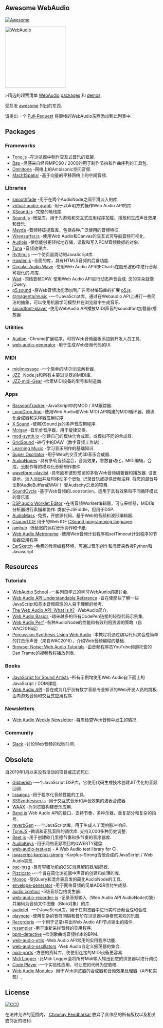 <div class="github-widget" data-repo="notthetup/awesome-webaudio"></div>

## Awesome WebAudio

[![Awesome](https://awesome.re/badge.svg)](https://github.com/sindresorhus/awesome#readme)

<img src="https://raw.githubusercontent.com/voodootikigod/logo.js/master/webaudio/webaudio-js.png" width="200px" alt="WebAudio">

&gt;精选的超赞清单 [WebAudio](https://developer.mozilla.org/en-US/docs/Web/API/Web_Audio_API) [packages](#packages) 和 [demos](#demos).

受启发 [awesome](https://github.com/sindresorhus/awesome) 列出的东西.

请提出一个 [Pull-Request](https://github.com/notthetup/awesome-webaudio/pulls) 将很棒的WebAudio东西添加到此列表中.



## Packages

### Frameworks

- [Tone.js](https://github.com/Tonejs/Tone.js) -在浏览器中制作交互式音乐的框架.
- [Bap](https://github.com/adamrenklint/bap) -灵感来自经典MPC60 / 2000的用于制作节拍和作曲序列的工具包.
- [Omnitone](https://github.com/GoogleChrome/omnitone) -网络上的Ambisonic空间音频.
- [Mach1Spatial](https://github.com/Mach1Studios/m1-sdk) -基于向量的平移网络上的空间音频.

### Libraries

- [smoothfade](https://github.com/notthetup/smoothfade) -用于在两个AudioNode之间平滑淡入的库.
- [virtual-audio-graph](https://github.com/benji6/virtual-audio-graph) -用于以声明方式操作Web Audio API的库.
- [XSound.js](https://xsound.app/) -完整的堆栈库.
- [Sound.js](https://github.com/kittykatattack/sound.js) -微型库，用于为游戏和交互式应用程序加载，播放和生成声音效果和音乐.
- [Meyda](https://github.com/meyda/meyda) -音频特征提取库，包括各种广泛使用的音频特征.
- [Wavesurfer.js](https://github.com/katspaugh/wavesurfer.js) -使用Web Audio和Canvas的交互式可导航音频可视化.
- [Audiojs](https://github.com/audiojs/audio) -使您能够更轻松地存储，读取和写入PCM音频数据的对象.
- [Tuna](https://github.com/Theodeus/tuna) -音频效果库.
- [Rythm.js](https://okazari.github.io/Rythm.js/) -一个使页面跳动的JavaScript库.
- [Howler.js](https://github.com/goldfire/howler.js) -全面的库，具有HTML5音频的后备功能.
- [Circular Audio Wave](https://github.com/kelvinau/circular-audio-wave) -使用Web Audio API和ECharts在圆形波形中进行音频可视化的JS库.
- [Wad](https://github.com/rserota/wad)  -网络音频DAW. 使用Web Audio API进行动态声音合成. 您的耳朵就像jQuery.
- [p5.sound](https://p5js.org/reference/#/libraries/p5.sound) -将Web音频功能添加到广告素材编码库的扩展 [p5.js](https://p5js.org/).
- [@magenta/music](https://github.com/magenta/magenta-js/tree/master/music) -一个JavaScript库，通过在Webaudio API上进行一些简洁的抽象，可以使用机器学习模型并在浏览器中生成音乐.
- [soundfont-player](https://www.npmjs.com/package/soundfont-player) -使用WebAudio API播放MIDI声音的soundfont加载器/播放器.

### Utilities

- [Audion](https://github.com/google/audion) -Chrome扩展程序，可将Web音频面板添加到开发人员工具.
- [web-audio-generator](https://github.com/ISNIT0/webaudio-generator) -用于生成Web音频代码的UI.

### MIDI

- [midimessage](https://github.com/notthetup/midimessage) -一个简单的MIDI消息解析器.
- [JZZ](https://github.com/jazz-soft/JZZ) -Node.js和所有主要浏览器的MIDI库.
- [JZZ-midi-Gear](https://github.com/jazz-soft/JZZ-midi-Gear) -检索MIDI设备的型号和制造商.

### Apps

- [BassoonTracker](https://github.com/steffest/BassoonTracker) -JavaScript中的MOD / XM跟踪器.
- [LoopDrop App](https://github.com/mmckegg/loop-drop-app) -使用Web Audio和Web MIDI API构建的MIDI循环器，模块化合成器和采样器应用程序.
- [X Sound](https://xsound.app/) -使用XSound.js的多声音应用程序.
- [Molgav](https://github.com/surikov/molgav) -音乐步音序器，用于旋律交换.
- [mod-synth.io](https://github.com/andrevenancio/mod-synth.io) -创建自己的模块化合成器，或模拟不同的合成器.
- [GridSound](https://gridsound.github.io) -进行中的DAW（数字音频工作站）.
- [Learning Music](https://learningmusic.ableton.com/) -学习音乐制作的基础知识.
- [Super Oscillator](https://github.com/lukehorvat/super-oscillator) -用于Web的交互式3D音乐合成器.
- [AudioNodes](https://audionodes.com) -具有多轨音频混合，音频效果，参数自动化，MIDI编辑，合成，云制作等的模块化音频制作套件.
- [waveform-playlist](https://github.com/naomiaro/waveform-playlist)  -具有画布波形预览的多轨Web音频编辑器和播放器. 设置提示，淡入淡出并及时移动多个音轨. 记录音轨或提供音频注释. 将您的混音导出到AudioBuffer或WAV！ 受Audacity启发的项目.
- [SoundCycle](https://github.com/scriptify/soundcycle) -基于Web音频的Loopstation，适用于具有效果和不同循环模式的音乐家.
- [DSP.audio Worklet Editor](https://dsp.audio/editor/)  -在线音频Worklet编辑器，可与采样器，MIDI和分析器进行素描和协作. 类似于JSFiddle，但用于DSP.
- [AudioMass](https://audiomass.co/) -免费，开放源代码，基于Web的音频和波形编辑器.
- [Csound IDE](https://ide.csound.com/) 用于的Web IDE [CSound programming language](https://en.wikipedia.org/wiki/Csound).
- [jamhub](https://github.com/fletcherist/jamhub) -低延迟的远程音乐协作和卡纸.
- [Web Audio Metronome](https://github.com/cwilso/metronome) -使用Web音频计划程序和setTimeout计划程序的节拍器应用程序
- [EarSketch](https://earsketch.gatech.edu/landing/#/) -免费的教育编程环境，可通过音乐创作和混音来教授Python和Javascript

## Resources

### Tutorials

- [WebAudio School](https://github.com/mmckegg/web-audio-school) -一系列自学式的学习WebAudio的研讨会.
- [Web Audio API Understandable Reference](https://web-audio-api.firebaseapp.com/) -旨在使那些了解一些JavaScript和基本音频原理的人易于理解的参考.
- [The Web Audio API: What Is It?](https://code.tutsplus.com/tutorials/the-web-audio-api-what-is-it--cms-23735) -WebAudio简介.
- [Web Audio Basics](https://github.com/kylestetz/Web-Audio-Basics) -越来越多的带有CodePen链接的轻型代码示例集.
- [Web Audio Perf](https://padenot.github.io/web-audio-perf/) -各种AudioNode的性能和有效利用资源的策略（自WAC2016起）.
- [Percussion Synthesis Using Web Audio](https://github.com/irritant/WAC-2016-Tutorial) -本教程将通过编写代码来合成简单的打击乐声音（来自WAC2016），介绍Web音频编程的基础.
- [Browser Noise: Web Audio Tutorials](https://www.youtube.com/playlist?list=PLLgJJsrdwhPywJe2TmMzYNKHdIZ3PASbr) -由音频程序员YouTube频道托管的Dan Tramte的视频教程播放列表.

### Books

- [JavaScript for Sound Artists](https://www.routledge.com/JavaScript-for-Sound-Artists-Learn-to-Code-with-the-Web-Audio-API/Turner-Leonard/p/book/9781138961531) -所有示例均使用Web Audio自下而上的JavaScript / DOM课程.
- [Web Audio API](https://webaudioapi.com/book/)  -旨在成为几乎没有数字音频专业知识的Web开发人员的跳板. 面向游戏音频和交互式应用程序.

### Newsletters

- [Web Audio Weekly Newsletter](https://www.webaudioweekly.com) -每周检查Web音频中发生的情况.

### Community

- [Slack](https://web-audio-slackin.herokuapp.com/) -讨论Web音频的松弛时间.

## Obsolete

自2019年1月以来没有活动的项目或正式死亡.

- [Gibberish](https://github.com/gibber-cc/gibberish) -一个JavaScript DSP库，它使用代码生成技术创建JIT优化的音频回调.
- [lissajous](https://github.com/kylestetz/lissajous) -用于程序化音频性能的工具.
- [SSSynthesiser.js](https://github.com/surikov/SSSynthesiser.js) -用于交互式音乐和声音效果的波表合成器.
- [WAAX](https://github.com/hoch/WAAX/) -为浏览器构建音乐应用.
- [Band.js](https://github.com/meenie/band.js/) Web Audio API的接口，支持节奏，多种乐器，重复部分和复杂的拍号.
- [reverbGen](https://github.com/adelespinasse/reverbGen) -一个JavaScript库，用于生成人工混响脉冲响应.
- [TuneJS](https://github.com/abbernie/tune)  -微调和正弦音阶的调优库. 支持3,000多种历史调整.
- [Beet.js](https://github.com/zya/beet.js) -用于创建欧几里德节奏和多节奏的音序器库.
- [AudioKeys](https://github.com/kylestetz/AudioKeys) -用于网络音频项目的QWERTY键盘.
- [web-audio-test-api](https://github.com/mohayonao/web-audio-test-api) - A Web Audio test library for CI.
- [javascript-karplus-strong](https://github.com/mrahtz/javascript-karplus-strong) -Karplus-Strong吉他合成的JavaScript / Web Audio实现.
- [osc-msg](https://github.com/mohayonao/osc-msg) -具有容错功能的OSC消息解码器/编码器.
- [Pizzicato](https://github.com/alemangui/pizzicato) -一个旨在简化浏览器中声音的创建和处理的库.
- [Mooog](https://github.com/mattlima/mooog) -受jQuery和混合表启发的简化AudioNode的工具.
- [envelope-generator](https://github.com/itsjoesullivan/envelope-generator) -用于网络音频的简单ADSR信封生成器.
- [audio contour](https://github.com/danigb/audio-contour) -5级音频包络发生器.
- [web-audio-recorder-js](https://github.com/higuma/web-audio-recorder-js) -记录音频输入（Web Audio API AudioNode对象）并编码为音频文件图像（Blob对象）的库.
- [audiolet](https://github.com/oampo/Audiolet) -一个JavaScript库，用于在浏览器中进行实时音频合成和合成.
- [playnote](https://github.com/createbits/playnote) -使用复杂的音符间隔和音阶在浏览器中弹奏您喜欢的乐器.
- [Recorderjs](https://github.com/mattdiamond/Recorderjs) -一个用于记录/导出Web Audio API节点输出的插件.
- [resampler](https://github.com/notthetup/resampler) -用于重新采样音频的实用程序.
- [bpm-detective](https://github.com/tornqvist/bpm-detective) –检测歌曲或音频样本的BPM.
- [web-audio-utils](https://github.com/mohayonao/web-audio-utils) -Web Audio API常用的实用程序功能.
- [web-audio-oscillators](https://github.com/lukehorvat/web-audio-oscillators) -Web Audio自定义振荡器的集合.
- [midi-ports](https://github.com/AndrejHronco/midi-ports) -方便的资料库，使使用连接的MIDI设备更容易.
- [Midi Logger](http://outputchannel.com/midi-logger/) -此Midi Logger会将所有Midi输入输出到您的浏览器以进行调试.
- [Code Player](https://github.com/jcppman/code-player) -一个实验性应用，可让您的代码为您歌唱.
- [Web Audio Modules](https://www.webaudiomodules.org/) -用于Web浏览器的合成器和音频效果处理器（API和实现）.

## License

[![CC0](http://mirrors.creativecommons.org/presskit/buttons/88x31/svg/cc-zero.svg)](https://creativecommons.org/publicdomain/zero/1.0/)

在法律允许的范围内， [Chinmay Pendharkar](https://chinmay.audio/) 放弃了此作品的所有版权以及相关或邻近的权利.

